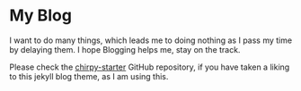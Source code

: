 # My Blog

I want to do many things, which leads me to doing nothing as I pass my time by delaying them. I hope Blogging helps me, stay on the track.

Please check the [chirpy-starter](https://github.com/cotes2020/chirpy-starter) GitHub repository, if you have taken a liking to this jekyll blog theme, as I am using this.
